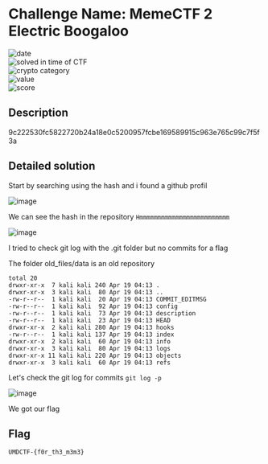 # Challenge Name: MemeCTF 2 Electric Boogaloo





![date](https://img.shields.io/badge/date-18.04.2021-brightgreen.svg)  
![solved in time of CTF](https://img.shields.io/badge/solved-in%20time%20of%20CTF-brightgreen.svg)   
![crypto category](https://img.shields.io/badge/category-OSINT-blueviolet.svg)   
![value](https://img.shields.io/badge/value-469-blue.svg)  
![score](https://img.shields.io/badge/score-5/10-ff69b4.svg)

## Description

9c222530fc5822720b24a18e0c5200957fcbe169589915c963e765c99c7f5f3a

## Detailed solution

Start by searching using the hash and i found a github profil 

![image](https://user-images.githubusercontent.com/72421091/115180512-4285d280-a0c5-11eb-91dc-41acf0bb193a.png)

We can see the hash in the repository ```Hmmmmmmmmmmmmmmmmmmmmmmmmm```  

![image](https://user-images.githubusercontent.com/72421091/115180553-5c271a00-a0c5-11eb-8b38-e3b639b1fa2c.png)

I tried to check git log with the .git folder but no commits for a flag

The folder old_files/data is an old repository 

```
total 20
drwxr-xr-x  7 kali kali 240 Apr 19 04:13 .
drwxr-xr-x  3 kali kali  80 Apr 19 04:13 ..
-rw-r--r--  1 kali kali  20 Apr 19 04:13 COMMIT_EDITMSG
-rw-r--r--  1 kali kali  92 Apr 19 04:13 config
-rw-r--r--  1 kali kali  73 Apr 19 04:13 description
-rw-r--r--  1 kali kali  23 Apr 19 04:13 HEAD
drwxr-xr-x  2 kali kali 280 Apr 19 04:13 hooks
-rw-r--r--  1 kali kali 137 Apr 19 04:13 index
drwxr-xr-x  2 kali kali  60 Apr 19 04:13 info
drwxr-xr-x  3 kali kali  80 Apr 19 04:13 logs
drwxr-xr-x 11 kali kali 220 Apr 19 04:13 objects
drwxr-xr-x  3 kali kali  60 Apr 19 04:13 refs
```

Let's check the git log for commits ```git log -p```

![image](https://user-images.githubusercontent.com/72421091/115181236-fb98dc80-a0c6-11eb-8610-30da59375e7d.png)


We got our flag

## Flag

```
UMDCTF-{f0r_th3_m3m3}
```
